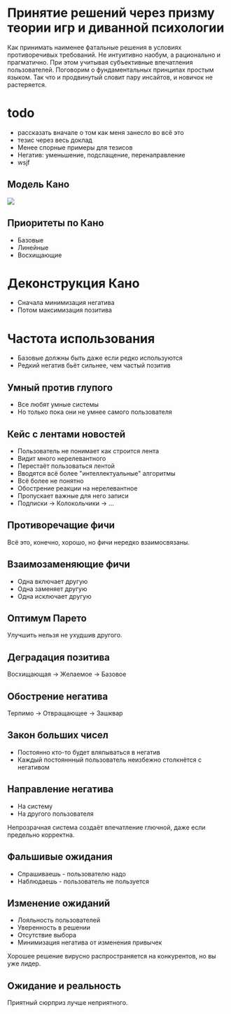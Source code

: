 # Принятие решений через призму теории игр и диванной психологии

Как принимать наименее фатальные решения в условиях противоречивых требований.
Не интуитивно наобум, а рационально и прагматично.
При этом учитывая субъективные впечатления пользователей.
Поговорим о фундаментальных принципах простым языком.
Так что и продвинутый словит пару инсайтов, и новичок не растеряется.

# todo

- рассказать вначале о том как меня занесло во всё это
- тезис через весь доклад
- Менее спорные примеры для тезисов
- Негатив: уменьшение, подслащение, перенаправление
- wsjf

## Модель Кано

![](https://kartashev.me/content/images/2018/03/Screen-Shot-2018-03-23-at-16.50.14.png)

## Приоритеты по Кано

- Базовые
- Линейные
- Восхищающие

# Деконструкция Кано

- Сначала минимизация негатива
- Потом максимизация позитива

# Частота использования

- Базовые должны быть даже если редко используются
- Редкий негатив бьёт сильнее, чем частый позитив

## Умный против глупого

- Все любят умные системы
- Но только пока они не умнее самого пользователя

## Кейс с лентами новостей

- Пользователь не понимает как строится лента
- Видит много нерелевантного
- Перестаёт пользоваться лентой
- Вводятся всё более "интеллектуальные" алгоритмы
- Всё более не понятно
- Обострение реакции на нерелевантное
- Пропускает важные для него записи
- Подписки -> Колокольчики -> ...

## Противоречащие фичи

Всё это, конечно, хорошо, но фичи нередко взаимосвязаны.

## Взаимозаменяющие фичи

- Одна включает другую
- Одна заменяет другую
- Одна исключает другую

## Оптимум Парето

Улучшить нельзя не ухудшив другого.

## Деградация позитива

Восхищающая -> Желаемое -> Базовое

## Обострение негатива

Терпимо -> Отвращающее -> Зашквар

## Закон больших чисел

- Постоянно кто-то будет вляпываться в негатив
- Каждый постояннный пользователь неизбежно столкнётся с негативом

## Направление негатива

- На систему
- На другого пользователя

Непрозрачная система создаёт впечатление глючной, даже если предельно корректна.

## Фальшивые ожидания

- Спрашиваешь - пользователю надо
- Наблюдаешь - пользователь не пользуется

## Изменение ожиданий

- Лояльность пользователей
- Уверенность в решении
- Отсутствие выбора
- Минимизация негатива от изменения привычек

Хорошее решение вирусно распространяется на конкурентов, но вы уже лидер.

## Ожидание и реальность

Приятный сюрприз лучше неприятного.
